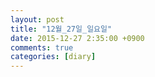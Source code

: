 ```yaml
---
layout: post
title: "12월_27일_일요일"
date: 2015-12-27 2:35:00 +0900
comments: true 
categories: [diary] 
---
```

